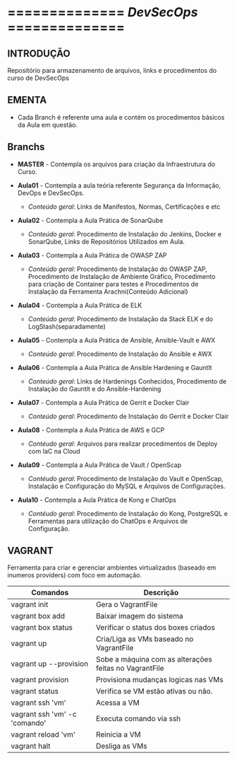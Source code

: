 ============== *DevSecOps* ==============
=========================================

INTRODUÇÃO
---------
Repositório para armazenamento de arquivos, links e procedimentos do curso de DevSecOps

EMENTA
------
- Cada Branch é referente uma aula e contém os procedimentos básicos da Aula em questão.

Branchs
-------
* **MASTER** - Contempla os arquivos para criação da Infraestrutura do Curso.

* **Aula01** - Contempla a aula teória referente Segurança da Informação, DevOps e DevSecOps.
  - *Conteúdo geral*: Links de Manifestos, Normas, Certificações e etc

* **Aula02** - Contempla a Aula Prática de SonarQube
  - *Conteúdo geral*: Procedimento de Instalação do Jenkins, Docker e SonarQube, Links de Repositórios Utilizados em Aula.

* **Aula03** - Contempla a Aula Prática de OWASP ZAP
  - *Conteúdo geral*: Procedimento de Instalação do OWASP ZAP, Procedimento de Instalação de Ambiente Gráfico, Procedimento para criação de Container para testes e Procedimentos de Instalação da Ferramenta Arachni(Conteúdo Adicional)

* **Aula04** - Contempla a Aula Prática de ELK
  - *Conteúdo geral*: Procedimento de Instalação da Stack ELK e do LogStash(separadamente)

* **Aula05** - Contempla a Aula Prática de Ansible, Ansible-Vault e AWX
  - *Conteúdo geral*: Procedimento de Instalação do Ansible e AWX

* **Aula06** - Contempla a Aula Prática de Ansible Hardening e Gauntlt
  - *Conteúdo geral*: Links de Hardenings Conhecidos, Procedimento de Instalação do Gauntlt e do Ansible-Hardening

* **Aula07** - Contempla a Aula Prática de Gerrit e Docker Clair
  - *Conteúdo geral*: Procedimento de Instalação do Gerrit e Docker Clair

* **Aula08** - Contempla a Aula Prática de AWS e GCP
  - *Contéudo geral*: Arquivos para realizar procedimentos de Deploy com IaC na Cloud

* **Aula09** - Contempla a Aula Prática de Vault / OpenScap
  - *Contéudo geral*: Procedimento de Instalação do Vault e OpenScap, Instalação e Configuração do MySQL e Arquivos de Configurações.

* **Aula10** - Contempla a Aula Prática de Kong e ChatOps
  - *Contéudo geral*: Procedimento de Instalação do Kong, PostgreSQL e Ferramentas para utilização do ChatOps e Arquivos de Configuração.

VAGRANT
-------
Ferramenta para criar e gerenciar ambientes virtualizados (baseado em inumeros providers) com foco em automação.

Comandos     | Descrição
------------ |------------------
vagrant init| Gera o VagrantFile
vagrant box add <box> | Baixar imagem do sistema
vagrant box status    | Verificar o status dos boxes criados
vagrant up            | Cria/Liga as VMs baseado no VagrantFile
vagrant up --provision| Sobe a máquina com as alterações feitas no VagrantFile
vagrant provision     | Provisiona mudanças logicas nas VMs
vagrant status | Verifica se VM estão ativas ou não.
vagrant ssh 'vm'  | Acessa a VM
vagrant ssh 'vm' -c 'comando' | Executa comando via ssh
vagrant reload 'vm' | Reinicia a VM
vagrant halt  | Desliga as VMs
